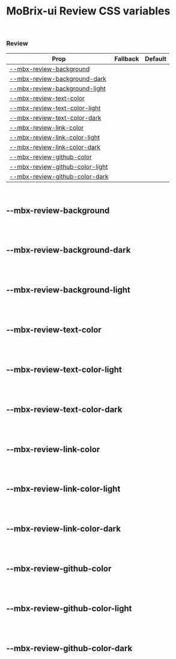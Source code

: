 # MoBrix-ui Review CSS variables

<br>

### Review

| Prop                                                              | Fallback | Default |
| ----------------------------------------------------------------- | -------- | ------- |
| [--mbx-review-background](#mbx-review-background)                 |          |         |
| [--mbx-review-background-dark](#mbx-review-background-dark)       |          |         |
| [--mbx-review-background-light](#mbx-review-background-light)     |          |         |
| [--mbx-review-text-color](#mbx-review-text-color)                 |          |         |
| [--mbx-review-text-color-light](#mbx-review-text-color-light)     |          |         |
| [--mbx-review-text-color-dark](#mbx-review-text-color-dark)       |          |         |
| [--mbx-review-link-color](#mbx-review-link-color)                 |          |         |
| [--mbx-review-link-color-light](#mbx-review-link-color-light)     |          |         |
| [--mbx-review-link-color-dark](#mbx-review-link-color-dark)       |          |         |
| [--mbx-review-github-color](#mbx-review-github-color)             |          |         |
| [--mbx-review-github-color-light](#mbx-review-github-color-light) |          |         |
| [--mbx-review-github-color-dark](#mbx-review-github-color-dark)   |          |         |

<br>

## --mbx-review-background

<br>

<br>

## --mbx-review-background-dark

<br>

<br>

## --mbx-review-background-light

<br>

<br>

## --mbx-review-text-color

<br>

<br>

## --mbx-review-text-color-light

<br>

<br>

## --mbx-review-text-color-dark

<br>

<br>

## --mbx-review-link-color

<br>

<br>

## --mbx-review-link-color-light

<br>

<br>

## --mbx-review-link-color-dark

<br>

<br>

## --mbx-review-github-color

<br>

<br>

## --mbx-review-github-color-light

<br>

<br>

## --mbx-review-github-color-dark

<br>
